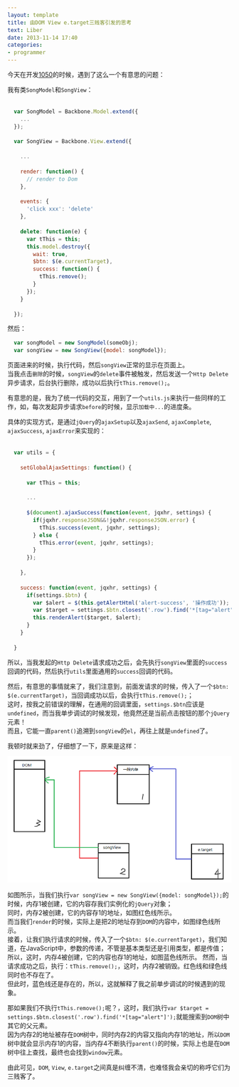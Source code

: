 ```yaml
---
layout: template
title: 由DOM View e.target三贱客引发的思考
text: Liber
date: 2013-11-14 17:40
categories:
- programmer
---
```


今天在开发[1050][0]的时候，遇到了这么一个有意思的问题：  

我有类`SongModel`和`SongView`：  

~~~ javascript

  var SongModel = Backbone.Model.extend({
    ...
  });

  var SongView = Backbone.View.extend({
  
    ...
    
    render: function() {
      // render to Dom
    },
    
    events: {
      'click xxx': 'delete'
    },
    
    delete: function(e) {
      var tThis = this;
      this.model.destroy({
        wait: true,
        $btn: $(e.currentTarget),
        success: function() {
          tThis.remove();
        }
      });
    }
  
  });
~~~

然后：  

~~~ javascript
  var songModel = new SongModel(someObj);
  var songView = new SongView({model: songModel});
~~~

页面进来的时候，执行代码，然后`songView`正常的显示在页面上。  
当我点击`删除`的时候，`songView`的`delete`事件被触发，然后发送一个`Http Delete`异步请求，后台执行删除，成功以后执行`tThis.remove();`。  

有意思的是，我为了统一代码的交互，用到了一个`utils.js`来执行一些同样的工作，如，每次发起异步请求`before`的时候，显示`加载中...`的进度条。

具体的实现方式，是通过`jQuery`的`ajaxSetup`以及`ajaxSend`, `ajaxComplete`, `ajaxSuccess`, `ajaxError`来实现的：

~~~ javascript
  
  var utils = {

    setGlobalAjaxSettings: function() {
    
      var tThis = this;
      
      ...
      
      $(document).ajaxSuccess(function(event, jqxhr, settings) {
        if(jqxhr.responseJSON&&!jqxhr.responseJSON.error) {
          tThis.success(event, jqxhr, settings);
        } else {
          tThis.error(event, jqxhr, settings);
        }
      });

    },
    
    success: function(event, jqxhr, settings) {
      if(settings.$btn) {
        var $alert = $(this.getAlertHtml('alert-success', '操作成功'));
        var $target = settings.$btn.closest('.row').find('*[tag="alert"]');
        this.renderAlert($target, $alert);
      }
    }
  
  }
~~~

所以，当我发起的`Http Delete`请求成功之后，会先执行`songView`里面的`success`回调的代码，然后执行`utils`里面通用的`success`回调的代码。

然后，有意思的事情就来了，我们注意到，前面发请求的时候，传入了一个`$btn: $(e.currentTarget)`，当回调成功以后，会执行`tThis.remove();`；  
这时，按我之前错误的理解，在通用的回调里面，`settings.$btn`应该是`undefined`，而当我单步调试的时候发现，他竟然还是当前点击按钮的那个`jQuery`元素！  
而且，它能一直`parent()`追溯到`songView`的`el`，再往上就是`undefined`了。  

我顿时就来劲了，仔细想了一下，原来是这样：

<img src="/images/2013_11_14_1.png" />  

如图所示，当我们执行`var songView = new SongView({model: songModel});`的时候，内存1被创建，它的内容存我们实例化的`jQuery`对象；  
同时，内存2被创建，它的内容存1的地址，如图红色线所示。  
而当我们`render`的时候，实际上是把2的地址存到`DOM`的内容中，如图绿色线所示。  
接着，让我们执行请求的时候，传入了一个`$btn: $(e.currentTarget)`，我们知道，在JavaScript中，参数的传递，不管是基本类型还是引用类型，都是传值；  
所以，这时，内存4被创建，它的内容也存1的地址，如图蓝色线所示。
然而，当请求成功之后，执行：`tThis.remove();`，这时，内存2被销毁。红色线和绿色线同时也不存在了。  
但此时，蓝色线还是存在的，所以，这就解释了我之前单步调试的时候遇到的现象。  

那如果我们不执行`tThis.remove();`呢？，这时，我们执行`var $target = settings.$btn.closest('.row').find('*[tag="alert"]');`就能搜索到`DOM`树中其它的父元素。  
因为内存2的地址被存在`DOM`树中，同时内存2的内容又指向内存1的地址，所以`DOM`树中就会显示内存1的内容，当内存4不断执行`parent()`的时候，实际上也是在`DOM`树中往上查找，最终也会找到`window`元素。

由此可见，`DOM`, `View`, `e.target`之间真是纠缠不清，也难怪我会亲切的称呼它们为三贱客了。

[0]: http://1050.14201420.com
